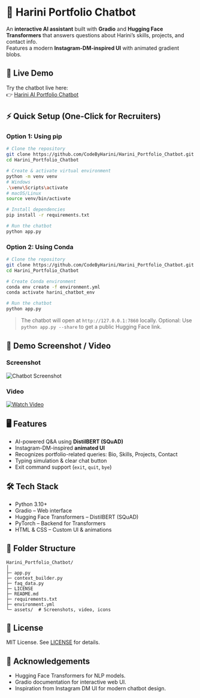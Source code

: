 # 💬 Harini Portfolio Chatbot

An **interactive AI assistant** built with **Gradio** and **Hugging Face Transformers** that answers questions about Harini’s skills, projects, and contact info.  
Features a modern **Instagram-DM-inspired UI** with animated gradient blobs.

## 🚀 Live Demo

Try the chatbot live here:  
👉 [Harini AI Portfolio Chatbot](https://huggingface.co/spaces/CodeByHarini/harini-portfolio-chatbot)

## ⚡ Quick Setup (One-Click for Recruiters)

### **Option 1: Using pip**
```bash
# Clone the repository
git clone https://github.com/CodeByHarini/Harini_Portfolio_Chatbot.git
cd Harini_Portfolio_Chatbot

# Create & activate virtual environment
python -m venv venv
# Windows
.\venv\Scripts\activate
# macOS/Linux
source venv/bin/activate

# Install dependencies
pip install -r requirements.txt

# Run the chatbot
python app.py
````

### **Option 2: Using Conda**

```bash
# Clone the repository
git clone https://github.com/CodeByHarini/Harini_Portfolio_Chatbot.git
cd Harini_Portfolio_Chatbot

# Create Conda environment
conda env create -f environment.yml
conda activate harini_chatbot_env

# Run the chatbot
python app.py
```

> The chatbot will open at `http://127.0.0.1:7860` locally.
> Optional: Use `python app.py --share` to get a public Hugging Face link.



## 📸 Demo Screenshot / Video

### Screenshot

![Chatbot Screenshot](SampleOutput.jpg)

### Video

[![Watch Video](assets/chatbot_demo_thumbnail.png)](DemoVideo.mp4)


## 🖥 Features

* AI-powered Q\&A using **DistilBERT (SQuAD)**
* Instagram-DM-inspired **animated UI**
* Recognizes portfolio-related queries: Bio, Skills, Projects, Contact
* Typing simulation & clear chat button
* Exit command support (`exit`, `quit`, `bye`)



## 🛠 Tech Stack

* Python 3.10+
* Gradio – Web interface
* Hugging Face Transformers – DistilBERT (SQuAD)
* PyTorch – Backend for Transformers
* HTML & CSS – Custom UI & animations



## 📂 Folder Structure

```
Harini_Portfolio_Chatbot/
│
├─ app.py
├─ context_builder.py
├─ faq_data.py
├─ LICENSE
├─ README.md
├─ requirements.txt
├─ environment.yml
└─ assets/  # Screenshots, video, icons
```



## 📜 License

MIT License. See [LICENSE](LICENSE) for details.


## 🙏 Acknowledgements

* Hugging Face Transformers for NLP models.
* Gradio documentation for interactive web UI.
* Inspiration from Instagram DM UI for modern chatbot design.

